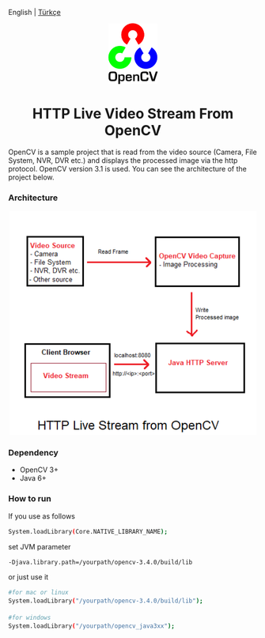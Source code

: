 English | [Türkçe](./README.tr-TR.md)

<div align="center">

<img width="100" src="./static/logo.png"/>

<h1 align="center">HTTP Live Video Stream From OpenCV</h1>

</div>


OpenCV is a sample project that is read from the video source (Camera, File System, NVR, DVR etc.) and displays the processed image via the http protocol. OpenCV version 3.1 is used. You can see the architecture of the project below.


### Architecture

<div align="center">
<img width="500" src="./static/mimari.png"/>
</div>


### Dependency

 - OpenCV 3+
 - Java 6+


### How to run

If you use as follows
```sh
System.loadLibrary(Core.NATIVE_LIBRARY_NAME);
```
set JVM parameter
```sh
-Djava.library.path=/yourpath/opencv-3.4.0/build/lib
```
or just use it
```sh
#for mac or linux
System.loadLibrary("/yourpath/opencv-3.4.0/build/lib");

#for windows
System.loadLibrary("/yourpath/opencv_java3xx");
```

